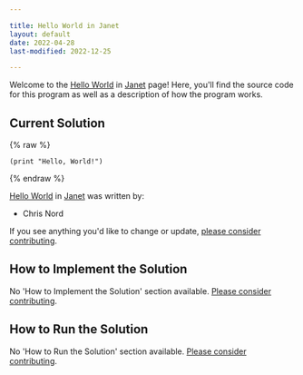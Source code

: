 ```yaml
---

title: Hello World in Janet
layout: default
date: 2022-04-28
last-modified: 2022-12-25

---
```


Welcome to the [Hello World](https://sampleprograms.io/projects/hello-world) in [Janet](https://sampleprograms.io/languages/janet) page! Here, you'll find the source code for this program as well as a description of how the program works.

## Current Solution

{% raw %}

```janet
(print "Hello, World!")
```

{% endraw %}

[Hello World](https://sampleprograms.io/projects/hello-world) in [Janet](https://sampleprograms.io/languages/janet) was written by:

- Chris Nord

If you see anything you'd like to change or update, [please consider contributing](https://github.com/TheRenegadeCoder/sample-programs).

## How to Implement the Solution

No 'How to Implement the Solution' section available. [Please consider contributing](https://github.com/TheRenegadeCoder/sample-programs-website).

## How to Run the Solution

No 'How to Run the Solution' section available. [Please consider contributing](https://github.com/TheRenegadeCoder/sample-programs-website).